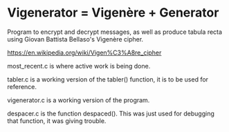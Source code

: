 # Vigenerator = Vigenère + Generator
Program to encrypt and decrypt messages, as well as produce tabula recta using Giovan Battista Bellaso's Vigenère cipher. 

https://en.wikipedia.org/wiki/Vigen%C3%A8re_cipher

most_recent.c is where active work is being done.

tabler.c is a working version of the tabler() function, it is to be used for reference.

vigenerator.c is a working version of the program.

despacer.c is the function despaced(). This was just used for debugging that function, it was giving trouble.



